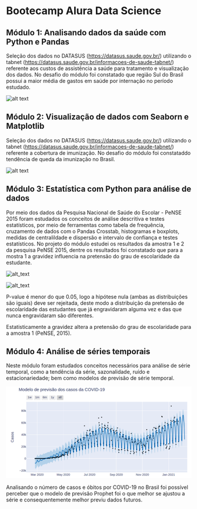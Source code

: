 # Bootecamp Alura Data Science

## Módulo 1: Analisando dados da saúde com Python e Pandas
Seleção dos dados no DATASUS (https://datasus.saude.gov.br/) utilizando o tabnet (https://datasus.saude.gov.br/informacoes-de-saude-tabnet/) referente aos custos de assistência a saúde para tratamento e visualização dos dados. No desafio do módulo foi constatado que região Sul do Brasil possui a maior média de gastos em saúde por internação no período estudado.

![alt text](https://github.com/MarcosRMG/Bootecamp-Alura-Data-Science/blob/main/img/custo_medio_internacao.png)

## Módulo 2: Visualização de dados com Seaborn e Matplotlib
Seleção dos dados no DATASUS (https://datasus.saude.gov.br/) utilizando o tabnet (https://datasus.saude.gov.br/informacoes-de-saude-tabnet/) referente a cobertura de imunização. No desafio do módulo foi constataddo tendência de queda da imunização no Brasil. 

![alt text](https://github.com/MarcosRMG/Bootecamp-Alura-Data-Science/blob/main/img/queda_vacinal.png)

## Módulo 3: Estatística com Python para análise de dados
Por meio dos dados da Pesquisa Nacional de Saúde do Escolar - PeNSE 2015 foram estudados os conceitos de análise descritiva e testes estatísticos, por meio de ferramentas como tabela de frequência, cruzamento de dados com o Pandas Crosstab, histogramas e boxplots, medidas de centralildade e dispersão e intervalo de confiança e testes estatísticos. No projeto do módulo estudei os resultados da amostra 1 e 2 da pesquisa PeNSE 2015, dentre os resultados foi constatado que para a mostra 1 a gravidez influencia na pretensão do grau de escolaridade da estudante. 

![alt_text](https://github.com/MarcosRMG/Bootecamp-Alura-Data-Science/blob/main/img/engravidaram.png)

![alt_text](https://github.com/MarcosRMG/Bootecamp-Alura-Data-Science/blob/main/img/nao_engravidaram.png)

P-value é menor do que 0.05, logo a hipótese nula (ambas as distribuições são iguais) deve ser rejeitada, deste modo a distribuição da pretensão de escolaridade das estudantes que já engravidaram alguma vez e das que nunca engravidaram são diferentes.

Estatisticamente a gravidez altera a pretensão do grau de escolaridade para a amostra 1 (PeNSE, 2015).

## Módulo 4: Análise de séries temporais

Neste módulo foram estudados conceitos necessários para análise de série temporal, como a tendência da série, sazonalidade, ruído e estacionariedade; bem como modelos de previsão de série temporal. 

![alt_text](https://github.com/MarcosRMG/Bootcamp-Alura-Data-Science/blob/main/img/prophet_casos.png)

Analisando o número de casos e óbitos por COVID-19 no Brasil foi possível perceber que o modelo de previsão Prophet foi o que melhor se ajustou a série e consequentemente melhor previu dados futuros. 
